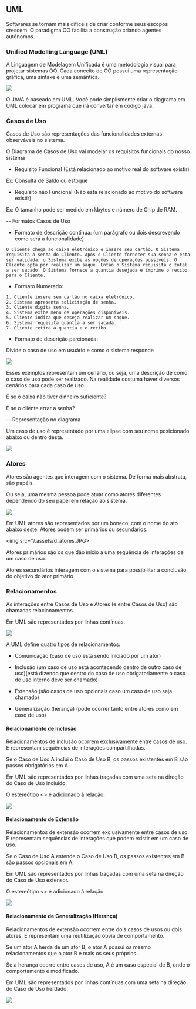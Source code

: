 ## UML

Softwares se tornam mais difíceis de criar conforme seus escopos crescem. O paradigma OO facilita a construção criando agentes autónomos.


### Unified Modelling Language (UML)

A Linguagem de Modelagem Unificada é uma metodologia visual para projetar sistemas OO. Cada conceito de OO possui uma representação gráfica, uma sintaxe e uma semântica.

<img src="/.assets/equivalencia em classe e uml.JPG"/>

O JAVA é baseado em UML. Você pode simplismente criar o diagrama em UML colocar em programa que irá convertar em código java.


### Casos de Uso

Casos de Uso são representações das funcionalidades externas observáveis no sistema.

O Diagrama de Casos de Uso vai modelar os requisitos funcionais do nosso sistema

- Requisito Funcional (Está relacionado ao motivo real do software existir)

Ex: Consulta de Saldo ou estoque

- Requisito não Funcional (Não está relacionado ao motivo do software existir)

Ex: O tamanho pode ser medido em kbytes e número de Chip de RAM.

-- Formatos Casos de Uso

- Formato de descrição contínua: (um parágrafo ou dois descrevendo como será a funcionalidade)

```
O Cliente chega ao caixa eletrônico e insere seu cartão. O Sistema requisita a senha do Cliente. Após o Cliente fornecer sua senha e esta ser validada, o Sistema exibe as opções de operações possíveis. O Cliente opta por realizar um saque. Então o Sistema requisita o total a ser sacado. O Sistema fornece a quantia desejada e imprime o recibo para o Cliente.
```

- Formato Numerado:

```
1. Cliente insere seu cartão no caixa eletrônico.
2. Sistema apresenta solicitação de senha.
3. Cliente digita senha.
4. Sistema exibe menu de operações disponíveis.
5. Cliente indica que deseja realizar um saque.
6. Sistema requisita quantia a ser sacada.
7. Cliente retira a quantia e o recibo.
```

- Formato de descrição parcionada:

Divide o caso de uso em usuário e como o sistema responde

<img src="/.assets/parcionado.JPG"/>


Esses exemplos representam um cenário, ou seja, uma descrição de como o caso de uso pode ser realizado. Na realidade costuma haver diversos cenários para cada caso de uso.

E se o caixa não tiver dinheiro suficiente?

E se o cliente errar a senha?

-- Representação no diagrama

Um caso de uso é representado por uma elipse com seu nome posicionado abaixo ou dentro desta.

<img src="/.assets/caso de uso.JPG">


### Atores

Atores são agentes que interagem com o sistema. De forma mais abstrata, são papéis.

Ou seja, uma mesma pessoa pode atuar como atores diferentes dependendo do seu papel em relação ao sistema.

<img src="/.assets/atores.JPG">


Em UML atores são representados por um boneco, com o nome do ato abaixo deste. Atores podem ser primários ou secundários.

<img src="/.assets/d_atores.JPG>

Atores primários são os que dão início a uma sequência de interações de um caso de uso.

Atores secundários interagem com o sistema para possibilitar a conclusão do objetivo do ator primário

### Relacionamentos

As interações entre Casos de Uso e Atores (e entre Casos de Uso) são chamadas relacionamentos.

Em UML são representados por linhas contínuas.

<img src="/.assets/d_atores.JPG">


A UML define quatro tipos de relacionamentos:

- Comunicação (caso de uso está sendo iniciado por um ator)

- Inclusão (um caso de uso está acontecendo dentro de outro caso de uso)(está dizendo que dentro do caso de uso obrigatoriamente o caso de uso interno deve ser chamado)

- Extensão (são casos de uso opcionais caso um caso de uso seja chamado)

- Generalização (herança) (pode ocorrer tanto entre atores como em caso de uso)

#### Relacionamento de Inclusão

Relacionamentos de inclusão ocorrem exclusivamente entre casos de uso. E representam sequências de interações compartilhadas.

Se o Caso de Uso A inclui o Caso de Uso B, os passos existentes em B são passos obrigatórios em A.

Em UML são representados por linhas traçadas com uma seta na direção do Caso de Uso incluído.

O estereótipo <<inclui>> é adicionado à relação.

<img src="/.assets/inclusão.JPG">

#### Relacionamento de Extensão

Relacionamentos de extensão ocorrem exclusivamente entre casos de uso. E representam sequências de interações que podem existir em um caso de uso.

Se o Caso de Uso A estende o Caso de Uso B, os passos existentes em B são passos opcionais em A.

Em UML são representados por linhas traçadas com uma seta na direção do Caso de Uso extensor.

O estereótipo <<estende>> é adicionado à relação.

<img src="/.assets/extensao.JPG">

#### Relacionamento de Generalização (Herança)

Relacionamentos de extensão ocorrem entre dois casos de usos ou dois atores. E representam uma reutilização óbvia de comportamento.

Se um ator A herda de um ator B, o ator A possui os mesmo relacionamentos que o ator B e mais os seus próprios..

Se a herança ocorre entre casos de uso, A é um caso especial de B, onde o comportamento é modificado.

Em UML são representados por linhas contínuas com uma seta na direção do Caso de Uso herdado.

<img src="/.assets/heranca.jpg">

